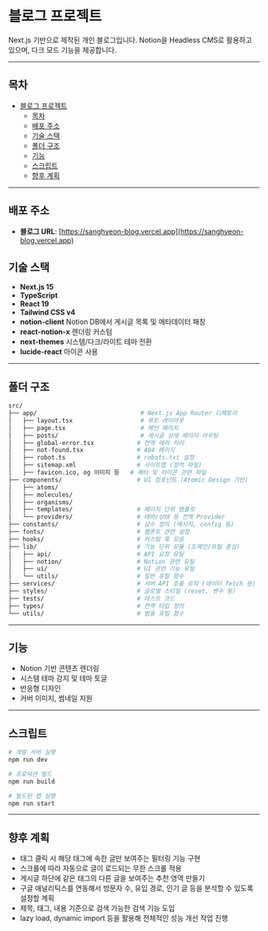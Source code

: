# 블로그 프로젝트

Next.js 기반으로 제작된 개인 블로그입니다. Notion을 Headless CMS로 활용하고 있으며, 다크 모드 기능을 제공합니다.

---

## 목차

- [블로그 프로젝트](#블로그-프로젝트)
  - [목차](#목차)
  - [배포 주소](#배포-주소)
  - [기술 스택](#기술-스택)
  - [폴더 구조](#폴더-구조)
  - [기능](#기능)
  - [스크립트](#스크립트)
  - [향후 계획](#향후-계획)

---

## 배포 주소

- **블로그 URL**: [https://sanghyeon-blog.vercel.app](https://sanghyeon-blog.vercel.app)

## 기술 스택

- **Next.js 15**
- **TypeScript**
- **React 19**
- **Tailwind CSS v4**
- **notion-client** Notion DB에서 게시글 목록 및 메타데이터 패칭
- **react-notion-x** 렌더링 커스텀
- **next-themes** 시스템/다크/라이트 테마 전환
- **lucide-react** 아이콘 사용

---

## 폴더 구조

```bash
src/
├── app/                             # Next.js App Router 디렉토리
│   ├── layout.tsx                   # 루트 레이아웃
│   ├── page.tsx                     # 메인 페이지
│   ├── posts/                       # 게시글 상세 페이지 라우팅
│   ├── global-error.tsx            # 전역 에러 처리
│   ├── not-found.tsx               # 404 페이지
│   ├── robot.ts                    # robots.txt 설정
│   ├── sitemap.xml                 # 사이트맵 (정적 파일)
│   ├── favicon.ico, og 이미지 등   # 메타 및 아이콘 관련 파일
├── components/                     # UI 컴포넌트 (Atomic Design 기반)
│   ├── atoms/
│   ├── molecules/
│   ├── organisms/
│   ├── templates/                  # 페이지 단위 템플릿
│   └── providers/                  # 테마/상태 등 전역 Provider
├── constants/                      # 상수 정의 (메시지, config 등)
├── fonts/                          # 웹폰트 관련 설정
├── hooks/                          # 커스텀 훅 모음
├── lib/                            # 기능 단위 모듈 (도메인/유틸 중심)
│   ├── api/                        # API 요청 유틸
│   ├── notion/                     # Notion 관련 유틸
│   ├── ui/                         # UI 관련 기능 유틸
│   └── utils/                      # 일반 유틸 함수
├── services/                       # 서버 API 호출 로직 (데이터 fetch 등)
├── styles/                         # 글로벌 스타일 (reset, 변수 등)
├── tests/                          # 테스트 코드
├── types/                          # 전역 타입 정의
└── utils/                          # 범용 유틸 함수
```

---

## 기능

- Notion 기반 콘텐츠 렌더링
- 시스템 테마 감지 및 테마 토글
- 반응형 디자인
- 커버 이미지, 썸네일 지원

---

## 스크립트

```bash
# 개발 서버 실행
npm run dev

# 프로덕션 빌드
npm run build

# 빌드된 앱 실행
npm run start
```

---

## 향후 계획

- 태그 클릭 시 해당 태그에 속한 글만 보여주는 필터링 기능 구현
- 스크롤에 따라 자동으로 글이 로드되는 무한 스크롤 적용
- 게시글 하단에 같은 태그의 다른 글을 보여주는 추천 영역 만들기
- 구글 애널리틱스를 연동해서 방문자 수, 유입 경로, 인기 글 등을 분석할 수 있도록 설정할 계획
- 제목, 태그, 내용 기준으로 검색 가능한 검색 기능 도입
- lazy load, dynamic import 등을 활용해 전체적인 성능 개선 작업 진행

